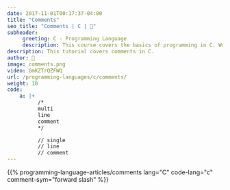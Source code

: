 ```yaml
---
date: 2017-11-01T00:17:37-04:00
title: "Comments"
seo_title: "Comments | C | 🦒"
subheader:
     greeting: C - Programming Language
     description: This course covers the basics of programming in C. Work your way through the videos/articles and I'll teach you everything you need to know to start your programming journey!
description: This tutorial covers comments in C.
author: 🦒
image: comments.png
video: GmKZTrQZFWQ
url: /programming-languages/c/comments/
weight: 10
code:
    a: |+
          /*
          multi
          line
          comment
          */

          // single
          // line
          // comment
---
```


{{% programming-language-articles/comments lang="C" code-lang="c" comment-sym="forward slash" %}}
